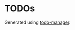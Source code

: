 # TODOs
<!---@TODO-List-Start--->
<!---@TODO-List-End--->

Generated using [todo-manager](https://github.com/dwd31415/todo-manager).

